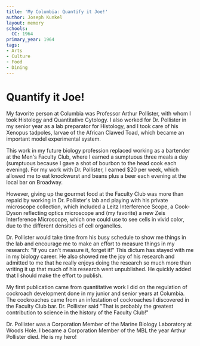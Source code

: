 ```yaml
---
title: 'My Columbia: Quantify it Joe!'
author: Joseph Kunkel
layout: memory
schools:
  CC: 1964
primary_year: 1964
tags:
- Arts
- Culture
- Food
- Dining
---
```

# Quantify it Joe!

My favorite person at Columbia was Professor Arthur Pollister, with whom I took Histology and Quantitative Cytology.  I also worked for Dr. Pollister in my senior year as a lab preparator for Histology, and I took care of his Xenopus tadpoles, larvae of the African Clawed Toad, which became an important model experimental system.

This work in my future biology profession replaced  working as a bartender at the Men's Faculty Club, where I earned a sumptuous three meals a day (sumptuous because I gave a shot of bourbon to the head cook each evening).  For my work with Dr. Pollister, I earned $20 per week, which allowed me to eat knockwurst and beans plus a beer each evening at the local bar on Broadway.

However, giving up the gourmet food at the Faculty Club was more than repaid by working in Dr. Pollister's lab and playing with his private microscope collection, which included a Leitz Interference Scope, a Cook-Dyson reflecting optics microscope and (my favorite) a new Zeis Interference Microscope, which one could use to see cells in vivid color, due to the different densities of cell organelles.

Dr. Pollister would take time from his busy schedule to show me things in the lab and encourage me to make an effort to measure things in my research: "If you can't measure it, forget it!"  This dictum has stayed with me in my biology career.  He also showed me the joy of his research and admitted to me that he really enjoys doing the research so much more than writing it up that much of his research went unpublished.  He quickly added that I should make the effort to publish.

My first publication came from quantitative work I did on the regulation of cockroach development done in my junior and senior years at Columbia.  The cockroaches came from an infestation of cockroaches I discovered in the Faculty Club bar.  Dr. Pollister said "That is probably the greatest contribution to science in the history of the Faculty Club!"

Dr. Pollister was a Corporation Member of the Marine Biology Laboratory at Woods Hole.  I became a Corporation Member of the MBL the year Arthur Pollister died.  He is my hero!
